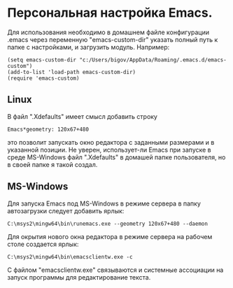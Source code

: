 # Персональная настройка Emacs.

Для использования необходимо в домашнем файле конфигурации .emacs через переменную "emacs-custom-dir" указать полный путь к папке с настройками, и загрузить модуль. Например:

```
(setq emacs-custom-dir "c:/Users/bigov/AppData/Roaming/.emacs.d/emacs-custom")
(add-to-list 'load-path emacs-custom-dir)
(require 'emacs-custom)
```

## Linux

В файл ".Xdefaults" имеет смысл добавить строку

```
Emacs*geometry: 120x67+480
```

это позволит запускать окно редактора с заданными размерами и в указанной позиции. Не уверен, использует-ли Emacs при запуске в среде  MS-Windows файл ".Xdefaults" в домашей папке пользователя, но в своей папке я такой создал.

## MS-Windows

Для запуска Emacs под MS-Windows в режиме сервера в папку автозагрузки следует добавить ярлык:

```
C:\msys2\mingw64\bin\runemacs.exe --geometry 120x67+480 --daemon
```

Для окрытия нового окна редактора в режиме сервера на рабочем столе создается ярлык:

```
C:\msys2\mingw64\bin\emacsclientw.exe -c
```

С файлом "emacsclientw.exe" связываются и системные ассоциации на запуск программы для редактирование текста.
